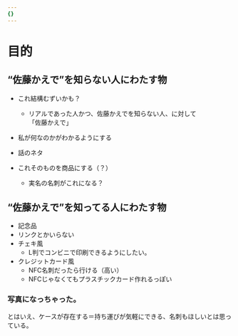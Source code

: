 ```yaml
---
{}
---
```

  

  

# 目的

## “佐藤かえで”を知らない人にわたす物

- これ結構むずいかも？
    - リアルであった人かつ、佐藤かえでを知らない人、に対して  
        「佐藤かえで」  
        
- 私が何なのかがわかるようにする
- 話のネタ
- これそのものを商品にする（？）
    - 実名の名刺がこれになる？

  

## “佐藤かえで”を知ってる人にわたす物

- 記念品
- リンクとかいらない
- チェキ風
    - L判でコンビニで印刷できるようにしたい。
- クレジットカード風
    - NFC名刺だったら行ける（高い）
    - NFCじゃなくてもプラスチックカード作れるっぽい

  

  

### 写真になっちゃった。

とはいえ、ケースが存在する＝持ち運びが気軽にできる、名刺もほしいとは思っている。